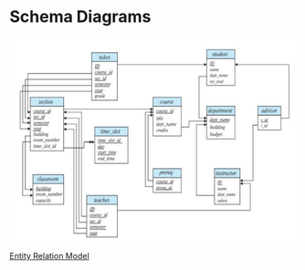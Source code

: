# Schema Diagrams

![](../../Attatchments/schema-diagrams-20230924-1.png)


[Entity Relation Model](er-model)





